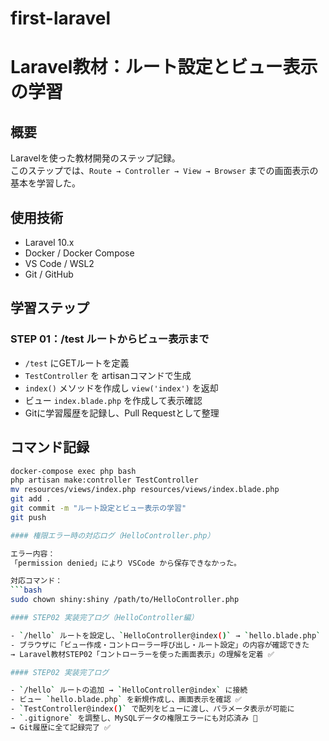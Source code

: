 # first-laravel
# Laravel教材：ルート設定とビュー表示の学習

## 概要
Laravelを使った教材開発のステップ記録。  
このステップでは、`Route → Controller → View → Browser` までの画面表示の基本を学習した。

## 使用技術
- Laravel 10.x
- Docker / Docker Compose
- VS Code / WSL2
- Git / GitHub

## 学習ステップ
### STEP 01：/test ルートからビュー表示まで
- `/test` にGETルートを定義
- `TestController` を artisanコマンドで生成
- `index()` メソッドを作成し `view('index')` を返却
- ビュー `index.blade.php` を作成して表示確認
- Gitに学習履歴を記録し、Pull Requestとして整理

## コマンド記録
```bash
docker-compose exec php bash
php artisan make:controller TestController
mv resources/views/index.php resources/views/index.blade.php
git add .
git commit -m "ルート設定とビュー表示の学習"
git push

#### 権限エラー時の対応ログ（HelloController.php）

エラー内容：
「permission denied」により VSCode から保存できなかった。

対応コマンド：
```bash
sudo chown shiny:shiny /path/to/HelloController.php

#### STEP02 実装完了ログ（HelloController編）

- `/hello` ルートを設定し、`HelloController@index()` → `hello.blade.php` を表示
- ブラウザに「ビュー作成・コントローラー呼び出し・ルート設定」の内容が確認できた
→ Laravel教材STEP02「コントローラーを使った画面表示」の理解を定着 ✅

#### STEP02 実装完了ログ

- `/hello` ルートの追加 → `HelloController@index` に接続
- ビュー `hello.blade.php` を新規作成し、画面表示を確認 ✅
- `TestController@index()` で配列をビューに渡し、パラメータ表示が可能に
- `.gitignore` を調整し、MySQLデータの権限エラーにも対応済み 🔧
→ Git履歴に全て記録完了 ✅